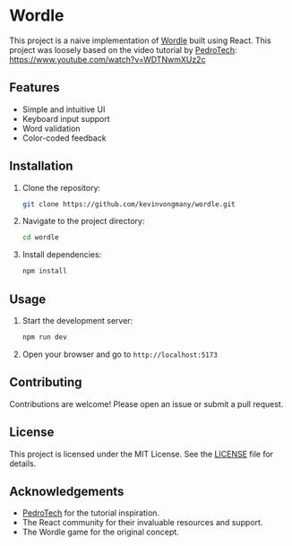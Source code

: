 # Wordle

This project is a naive implementation of [Wordle](https://www.nytimes.com/games/wordle/index.html) built using React. This project was loosely based on the video tutorial by [PedroTech](https://www.youtube.com/@PedroTechnologies): https://www.youtube.com/watch?v=WDTNwmXUz2c

## Features

- Simple and intuitive UI
- Keyboard input support
- Word validation
- Color-coded feedback

## Installation

1. Clone the repository:
    ```bash
    git clone https://github.com/kevinvongmany/wordle.git
    ```
2. Navigate to the project directory:
    ```bash
    cd wordle
    ```
3. Install dependencies:
    ```bash
    npm install
    ```

## Usage

1. Start the development server:
    ```bash
    npm run dev
    ```
2. Open your browser and go to `http://localhost:5173`

## Contributing

Contributions are welcome! Please open an issue or submit a pull request.

## License

This project is licensed under the MIT License. See the [LICENSE](LICENSE) file for details.

## Acknowledgements

- [PedroTech](https://www.youtube.com/@PedroTechnologies) for the tutorial inspiration.
- The React community for their invaluable resources and support.
- The Wordle game for the original concept.